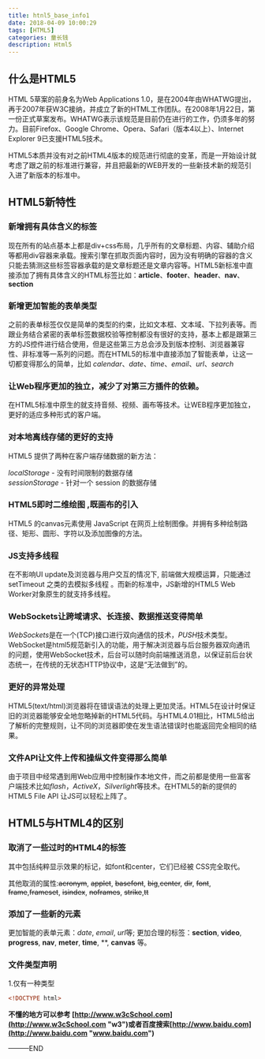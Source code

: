 ```yaml
---
title: htnl5_base_info1
date: 2018-04-09 10:00:29
tags: [HTML5]
categories: 童长钱
description: Html5 
---
```


## 什么是HTML5

HTML 5草案的前身名为Web Applications 1.0，是在2004年由WHATWG提出，再于2007年获W3C接纳，并成立了新的HTML工作团队。在2008年1月22日，第一份正式草案发布。WHATWG表示该规范是目前仍在进行的工作，仍须多年的努力。目前Firefox、Google Chrome、Opera、Safari（版本4以上）、Internet Explorer 9已支援HTML5技术。

HTML5本质并没有对之前HTML4版本的规范进行彻底的变革，而是一开始设计就考虑了跟之前的标准进行兼容，并且把最新的WEB开发的一些新技术新的规范引入进了新版本的标准中。

<!--more-->
## HTML5新特性

### 新增拥有具体含义的标签

现在所有的站点基本上都是div+css布局，几乎所有的文章标题、内容、辅助介绍等都用div容器来承载。搜索引擎在抓取页面内容时，因为没有明确的容器的含义只能去猜测这些标签容器承载的是文章标题还是文章内容等。HTML5新标准中直接添加了拥有具体含义的HTML标签比如：**article**、**footer**、**header**、**nav**、**section**

### 新增更加智能的表单类型

之前的表单标签仅仅是简单的类型的约束，比如文本框、文本域、下拉列表等。而跟业务结合紧密的表单标签数据校验等控制都没有很好的支持，基本上都是跟第三方的JS控件进行结合使用，但是这些第三方总会涉及到版本控制、浏览器兼容性、非标准等一系列的问题。而在HTML5的标准中直接添加了智能表单，让这一切都变得那么的简单，比如 *calendar*、*date*、*time*、*email*、*url*、*search*

### 让Web程序更加的独立，减少了对第三方插件的依赖。

在HTML5标准中原生的就支持音频、视频、画布等技术。让WEB程序更加独立，更好的适应多种形式的客户端。

### 对本地离线存储的更好的支持

HTML5 提供了两种在客户端存储数据的新方法：

*localStorage* - 没有时间限制的数据存储  
*sessionStorage* - 针对一个 session 的数据存储
### HTML5即时二维绘图 ,既画布的引入

HTML5 的canvas元素使用 JavaScript 在网页上绘制图像。并拥有多种绘制路径、矩形、圆形、字符以及添加图像的方法。

### JS支持多线程

在不影响UI update及浏览器与用户交互的情况下, 前端做大规模运算，只能通过 setTimeout 之类的去模拟多线程 。而新的标准中，JS新增的HTML5 Web Worker对象原生的就支持多线程。

### WebSockets让跨域请求、长连接、数据推送变得简单

*WebSockets*是在一个(TCP)接口进行双向通信的技术，*PUSH*技术类型。WebSocket是html5规范新引入的功能，用于解决浏览器与后台服务器双向通讯的问题，使用WebSocket技术，后台可以随时向前端推送消息，以保证前后台状态统一，在传统的无状态HTTP协议中，这是“无法做到”的。

### 更好的异常处理

HTML5(text/html)浏览器将在错误语法的处理上更加灵活。HTML5在设计时保证旧的浏览器能够安全地忽略掉新的HTML5代码。与HTML4.01相比，HTML5给出了解析的完整规则，让不同的浏览器即使在发生语法错误时也能返回完全相同的结果。

### 文件API让文件上传和操纵文件变得那么简单

由于项目中经常遇到用Web应用中控制操作本地文件，而之前都是使用一些富客户端技术比如*flash*，*ActiveX*，*Silverlight*等技术。在HTML5的新的提供的 HTML5 File API 让JS可以轻松上阵了。

## HTML5与HTML4的区别

### 取消了一些过时的HTML4的标签

其中包括纯粹显示效果的标记，如font和center，它们已经被 CSS完全取代。

其他取消的属性:~~acronym~~, ~~applet~~, ~~basefont~~, ~~big~~,~~center~~, ~~dir~~, ~~font~~, ~~frame~~,~~frameset~~, ~~isindex~~, ~~noframes~~, ~~strike~~,~~tt~~

### 添加了一些新的元素
更加智能的表单元素：*date*, *email*, *url*等; 更加合理的标签：**section**, **video**, **progress**, **nav**, **meter**, **time**, **, **canvas** 等。

### 文件类型声明

1.仅有一种类型
``` html
<!DOCTYPE html>
```
 **不懂的地方可以参考 [http://www.w3cSchool.com](http://www.w3cSchool.com "w3")或者百度搜索[http://www.baidu.com](http://www.baidu.com "www.baidu.com")**

 ———END
